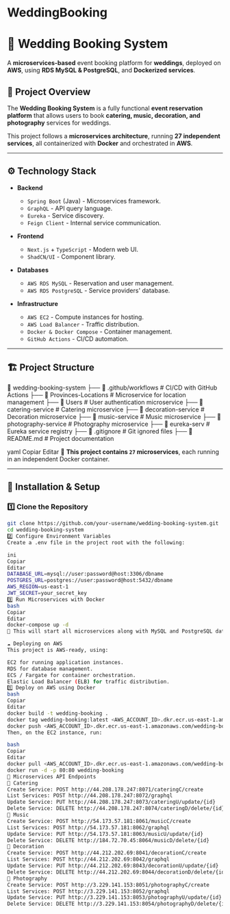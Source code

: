 # WeddingBooking

# 🚀 Wedding Booking System
A **microservices-based** event booking platform for **weddings**, deployed on **AWS**, using **RDS MySQL & PostgreSQL**, and **Dockerized services**.

## 📌 **Project Overview**
The **Wedding Booking System** is a fully functional **event reservation platform** that allows users to book **catering, music, decoration, and photography** services for weddings.

This project follows a **microservices architecture**, running **27 independent services**, all containerized with **Docker** and orchestrated in **AWS**.

---

## ⚙️ **Technology Stack**
- **Backend**
  - `Spring Boot` (Java) - Microservices framework.
  - `GraphQL` - API query language.
  - `Eureka` - Service discovery.
  - `Feign Client` - Internal service communication.

- **Frontend**
  - `Next.js` + `TypeScript` - Modern web UI.
  - `ShadCN/UI` - Component library.

- **Databases**
  - `AWS RDS MySQL` - Reservation and user management.
  - `AWS RDS PostgreSQL` - Service providers' database.

- **Infrastructure**
  - `AWS EC2` - Compute instances for hosting.
  - `AWS Load Balancer` - Traffic distribution.
  - `Docker & Docker Compose` - Container management.
  - `GitHub Actions` - CI/CD automation.

---

## 🏗 **Project Structure**
📂 wedding-booking-system ├── 📂 .github/workflows # CI/CD with GitHub Actions ├── 📂 Provinces-Locations # Microservice for location management ├── 📂 Users # User authentication microservice ├── 📂 catering-service # Catering microservice ├── 📂 decoration-service # Decoration microservice ├── 📂 music-service # Music microservice ├── 📂 photography-service # Photography microservice ├── 📂 eureka-serv # Eureka service registry ├── 📜 .gitignore # Git ignored files ├── 📜 README.md # Project documentation

yaml
Copiar
Editar
📌 **This project contains `27` microservices**, each running in an independent Docker container.

---

## 🚀 **Installation & Setup**
### **1️⃣ Clone the Repository**
```bash
git clone https://github.com/your-username/wedding-booking-system.git
cd wedding-booking-system
2️⃣ Configure Environment Variables
Create a .env file in the project root with the following:

ini
Copiar
Editar
DATABASE_URL=mysql://user:password@host:3306/dbname
POSTGRES_URL=postgres://user:password@host:5432/dbname
AWS_REGION=us-east-1
JWT_SECRET=your_secret_key
3️⃣ Run Microservices with Docker
bash
Copiar
Editar
docker-compose up -d
📌 This will start all microservices along with MySQL and PostgreSQL databases.

☁ Deploying on AWS
This project is AWS-ready, using:

EC2 for running application instances.
RDS for database management.
ECS / Fargate for container orchestration.
Elastic Load Balancer (ELB) for traffic distribution.
1️⃣ Deploy on AWS using Docker
bash
Copiar
Editar
docker build -t wedding-booking .
docker tag wedding-booking:latest <AWS_ACCOUNT_ID>.dkr.ecr.us-east-1.amazonaws.com/wedding-booking
docker push <AWS_ACCOUNT_ID>.dkr.ecr.us-east-1.amazonaws.com/wedding-booking
Then, on the EC2 instance, run:

bash
Copiar
Editar
docker pull <AWS_ACCOUNT_ID>.dkr.ecr.us-east-1.amazonaws.com/wedding-booking
docker run -d -p 80:80 wedding-booking
🔌 Microservices API Endpoints
📌 Catering
Create Service: POST http://44.208.178.247:8071/cateringC/create
List Services: POST http://44.208.178.247:8072/graphql
Update Service: PUT http://44.208.178.247:8073/cateringU/update/{id}
Delete Service: DELETE http://44.208.178.247:8074/cateringD/delete/{id}
📌 Music
Create Service: POST http://54.173.57.181:8061/musicC/create
List Services: POST http://54.173.57.181:8062/graphql
Update Service: PUT http://54.173.57.181:8063/musicU/update/{id}
Delete Service: DELETE http://184.72.70.45:8064/musicD/delete/{id}
📌 Decoration
Create Service: POST http://44.212.202.69:8041/decorationC/create
List Services: POST http://44.212.202.69:8042/graphql
Update Service: PUT http://44.212.202.69:8043/decorationU/update/{id}
Delete Service: DELETE http://44.212.202.69:8044/decorationD/delete/{id}
📌 Photography
Create Service: POST http://3.229.141.153:8051/photographyC/create
List Services: POST http://3.229.141.153:8052/graphql
Update Service: PUT http://3.229.141.153:8053/photographyU/update/{id}
Delete Service: DELETE http://3.229.141.153:8054/photographyD/delete/{id}
